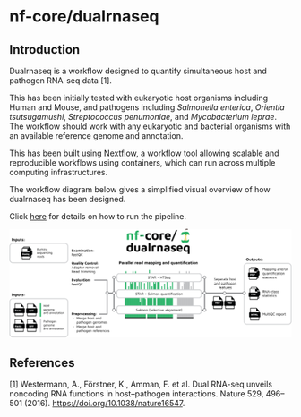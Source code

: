 # nf-core/dualrnaseq

## Introduction

Dualrnaseq is a workflow designed to quantify simultaneous host and pathogen RNA-seq data [1]. 

This has been initially tested with eukaryotic host organisms including Human and Mouse, and pathogens including *Salmonella enterica*, *Orientia tsutsugamushi*, *Streptococcus penumoniae*, and *Mycobacterium leprae*. The workflow should work with any eukaryotic and bacterial organisms with an available reference genome and annotation.

This has been built using [Nextflow](https://www.nextflow.io/), a workflow tool allowing scalable and reproducible workflows using containers, which can run across multiple computing infrastructures.

The workflow diagram below gives a simplified visual overview of how dualrnaseq has been designed.

Click [here](usage.md) for details on how to run the pipeline.

![nf-core/dualrnaseq](images/Workflow_diagram_dualrnaseq.png)




## References
<a id="1">[1]</a> 
Westermann, A., Förstner, K., Amman, F. et al. Dual RNA-seq unveils noncoding RNA functions in host–pathogen interactions. Nature 529, 496–501 (2016). https://doi.org/10.1038/nature16547.
